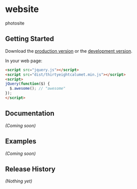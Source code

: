 # website

photosite

## Getting Started
Download the [production version][min] or the [development version][max].

[min]: https://raw.github.com/johnanderson/thirtyEightCalumet/master/dist/thirtyeightcalumet.min.js
[max]: https://raw.github.com/johnanderson/thirtyEightCalumet/master/dist/thirtyeightcalumet.js

In your web page:

```html
<script src="jquery.js"></script>
<script src="dist/thirtyeightcalumet.min.js"></script>
<script>
jQuery(function($) {
  $.awesome(); // "awesome"
});
</script>
```

## Documentation
_(Coming soon)_

## Examples
_(Coming soon)_

## Release History
_(Nothing yet)_
